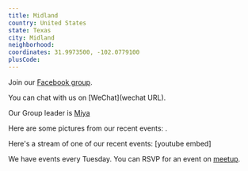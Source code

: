 ```yaml
---
title: Midland
country: United States
state: Texas
city: Midland
neighborhood: 
coordinates: 31.9973500, -102.0779100
plusCode:
---
```

Join our [Facebook group](https://www.facebook.com/groups/free.code.camp.midland).

You can chat with us on [WeChat](wechat URL).

Our Group leader is [Miya](freecodecamp.org/miya)

Here are some pictures from our recent events:
![]().

Here's a stream of one of our recent events:
[youtube embed]

We have events every Tuesday. You can RSVP for an event on [meetup](meetupurl).
